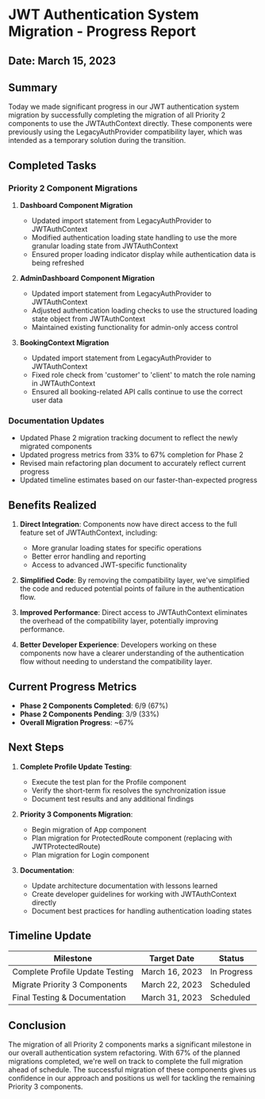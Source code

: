 # JWT Authentication System Migration - Progress Report

## Date: March 15, 2023

## Summary

Today we made significant progress in our JWT authentication system migration by successfully completing the migration of all Priority 2 components to use the JWTAuthContext directly. These components were previously using the LegacyAuthProvider compatibility layer, which was intended as a temporary solution during the transition.

## Completed Tasks

### Priority 2 Component Migrations

1. **Dashboard Component Migration**
   - Updated import statement from LegacyAuthProvider to JWTAuthContext
   - Modified authentication loading state handling to use the more granular loading state from JWTAuthContext
   - Ensured proper loading indicator display while authentication data is being refreshed

2. **AdminDashboard Component Migration**
   - Updated import statement from LegacyAuthProvider to JWTAuthContext
   - Adjusted authentication loading checks to use the structured loading state object from JWTAuthContext
   - Maintained existing functionality for admin-only access control

3. **BookingContext Migration**
   - Updated import statement from LegacyAuthProvider to JWTAuthContext
   - Fixed role check from 'customer' to 'client' to match the role naming in JWTAuthContext
   - Ensured all booking-related API calls continue to use the correct user data

### Documentation Updates

- Updated Phase 2 migration tracking document to reflect the newly migrated components
- Updated progress metrics from 33% to 67% completion for Phase 2
- Revised main refactoring plan document to accurately reflect current progress
- Updated timeline estimates based on our faster-than-expected progress

## Benefits Realized

1. **Direct Integration**: Components now have direct access to the full feature set of JWTAuthContext, including:
   - More granular loading states for specific operations
   - Better error handling and reporting
   - Access to advanced JWT-specific functionality

2. **Simplified Code**: By removing the compatibility layer, we've simplified the code and reduced potential points of failure in the authentication flow.

3. **Improved Performance**: Direct access to JWTAuthContext eliminates the overhead of the compatibility layer, potentially improving performance.

4. **Better Developer Experience**: Developers working on these components now have a clearer understanding of the authentication flow without needing to understand the compatibility layer.

## Current Progress Metrics

- **Phase 2 Components Completed**: 6/9 (67%)
- **Phase 2 Components Pending**: 3/9 (33%)
- **Overall Migration Progress**: ~67%

## Next Steps

1. **Complete Profile Update Testing**:
   - Execute the test plan for the Profile component
   - Verify the short-term fix resolves the synchronization issue
   - Document test results and any additional findings

2. **Priority 3 Components Migration**:
   - Begin migration of App component
   - Plan migration for ProtectedRoute component (replacing with JWTProtectedRoute)
   - Plan migration for Login component

3. **Documentation**:
   - Update architecture documentation with lessons learned
   - Create developer guidelines for working with JWTAuthContext directly
   - Document best practices for handling authentication loading states

## Timeline Update

| Milestone | Target Date | Status |
|-----------|-------------|--------|
| Complete Profile Update Testing | March 16, 2023 | In Progress |
| Migrate Priority 3 Components | March 22, 2023 | Scheduled |
| Final Testing & Documentation | March 31, 2023 | Scheduled |

## Conclusion

The migration of all Priority 2 components marks a significant milestone in our overall authentication system refactoring. With 67% of the planned migrations completed, we're well on track to complete the full migration ahead of schedule. The successful migration of these components gives us confidence in our approach and positions us well for tackling the remaining Priority 3 components. 